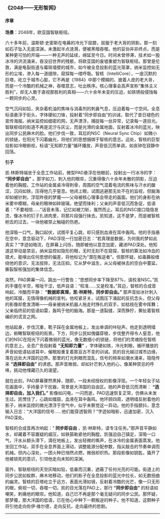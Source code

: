 

### **《2048——无形智网》**  

#### **序章**  

**场景**：2048年，欧亚国智联枢纽。  

六十多年前，温斯顿·史密斯在电幕的冷光下屈膝，屈服于老大哥的阴影。那一刻如石子坠入无底深渊，未激起半点涟漪，便被黑暗吞噬。他的妥协并非终点，而是某种更可怕的开端——一种无声的延续，绵延至今日。时间未曾停滞，技术如一股冰冷的洪流涌来，吞没旧世界的残骸，将欧亚国的废墟重塑为智联枢纽。那曾是伦敦，满是龟裂街道与霉斑墙壁的城市，如今被全息投影的蓝光笼罩，纳米监控如无形的尘埃，渗入每一道缝隙，窥探每一缕呼吸。智核（IntelliCore），一座沉默的巨塔，屹立于城市心脏，它不再是《1984》中那个模糊的、披着人皮的老大哥，而是一个冷酷的机械之神，吞噬意志，吐出秩序。核心理事会高声宣称“集体主义胜利”，却无人敢于直视那胜利的真相——六十余年未变的压迫，如铁锈般侵蚀每一颗同步的心灵。

空气沉闷如铅，夹杂着机油的焦味与消毒剂的刺鼻气息，压迫着每一寸空间。全息标语悬浮于街头，字体硬如刀锋，投射着“同步即自由”的训诫，取代了昔日褪色的宣传海报。纳米监控如细密的网，无声漂浮，捕捉每一丝异常，记录每一道目光。智联枢纽的街道不再是泥泞与灰尘，而是光滑的金属地面，反射着冰冷的蓝光，映出同步公民麻木的脸。他们步伐一致，耳后的NSC（Neural Sync Chip）如微小的锁链，在阳光下闪着幽光，将他们的思想捆绑于智核的意志。远处，智核的巨型投影如冷眼俯视，标语“无知即力量”循环播放，声音低沉而单调，如丧钟在寂静中回荡。

**引子**

凯·林斯特端坐于全息工作站前，微型PAD悬浮在他眼前，投射出一行冰冷的字： **“同步即自由”** 。那字如刀，刺入他的眼帘，沉重得像六十余年未散的阴影，压迫着他的胸膛。工作站的金属桌冷得刺骨，周围的空气混着电流的焦味与汗水的酸涩，沉闷如铁，压得他几乎窒息。他闭上眼，试图逃避那无处不在的监视，但脑海却如被针刺，浮现昨夜的梦魇——父母被核心理事会带走的画面。他们的身影在纳米雾中模糊，母亲的眼神如碎玻璃，绝望而锋利；父亲的声音低沉而急促，低语着：“不要相信……”话音未落，记忆如被刀斩，戛然而止。耳后的NSC接口隐隐发烫，像冰冷的钉子扎进肉里，将那片段强行抹去。凯知道，这不是梦，而是被智核剜去的过去，一块他被禁止触碰的伤疤。

他深吸一口气，胸口起伏，试图平复心跳，却只感到血液在耳中轰鸣。他的手指悬在空中，意念驱动下，PAD浮现一行加密日志：“若真理是数据，为何我的梦如此真实？”字迹如暗流，在屏幕上闪烁，随即被他以意念加密，藏进PAD深处。他知道这举动是禁忌，纳米监控如隐形的眼，无时无刻不在窥探，智核的算法如冷血的猎犬，能嗅出任何思想的偏差，将他标记为“潜在叛逆者”。但那怀疑，如毒藤般缠绕他的意识，无法拔除，无法压抑。它从梦中滋生，从父母被抹去的空白中蔓延，撕裂智核强加的集体信念。

突然，PAD屏幕一闪，跳出一行警告：“思想同步率下降至87%，请校准NSC。”凯的手僵在半空，喉咙干涩，低声自语：“校准……又是校准。”耳边，智核的合成音响起，冷酷而平静： **“数据即真理，凯·林斯特，同步即自由。”** 那声音如冰针刺入他的耳膜，无情得像机械的宣判。他咬紧牙关，试图压下涌起的反抗念头，但父母的影像却愈发清晰——母亲被纳米机器人拖走时挣扎的双手，如枯枝在雾中挥舞；父亲临终前的低语如雷，轰鸣于他的脑海。那是一道裂缝，深而狰狞，撕扯着智核编织的谎言之网。

他站起身，步伐沉重，靴子踩在金属地板上，发出单调的咔哒声。他走到透明墙边，俯瞰智联枢纽的街景。下方，同步公民如傀儡穿梭，步伐整齐得令人窒息，他们的NSC在阳光下闪着微弱的蓝光，像无数细小的锁链，将他们的灵魂拴在智核的意志上。全息广告投射着 **“无知即力量”** ，字体硬如铁，冷光刺眼，循环播放的声音如低语钻进耳中，催眠般重复着那亘古不变的训诫。凯的目光越过城市边缘，落在远处大洋国的边界。那里的灯光刺眼而混乱，信号的频率如潮水涌来，隐隐传来 **“选择即自由”** 的诱惑。那声音微弱，却如针芒刺入他的心，像某种禁忌的呼唤，挑动他埋藏已久的渴望。

就在此刻，PAD屏幕骤然黑掉，随即，一段未经授权的影像浮现。一个年轻女子站在画面中，手持量子干扰器，背景是大洋国的自由区。她的声音低沉而清晰： **“选择即自由，加入我们。”** 影像如闪电，一闪而逝，PAD迅速恢复正常，仿佛从未发生过。凯愣住了，心跳如擂鼓，血液在耳中轰鸣。他环顾四周，透明墙反射着他的影子，纳米监控的微光漂浮于空气中，似乎未察觉这一异动。他的手指颤抖，意念输入日志：“大洋国的信号……他们能穿透智网？”字迹如暗影，迅速加密，沉入PAD深处。

智核的合成音再次响起：“ **同步即自由** ，凯·林斯特，请专注任务。”那声音平静如水，却藏着不容置疑的威压，如铁箍勒紧他的胸膛。凯强迫自己镇定，深吸一口气，汗水从额头滑下，滴在地板上，发出轻微的嘶声，在冰冷的金属表面蒸发。他坐回工作站，双手在全息界面上滑动，调整能源分配参数，指尖敲击的节奏单调而机械。但内心深处，一团火种已悄然点燃，微弱却炽热。那段影像如钥匙，撬开了他被锁死的意识，引领他走向未知的深渊。

窗外，智联枢纽的天空灰暗如铅，低垂而沉重，遮蔽了任何光亮的可能。街道上的同步公民如蚁群，麻木地移动，他们的影子在全息投影的蓝光中拉长，如无数扭曲的幽灵。智核的巨塔屹立于远方，表面光滑如镜，反射着冷酷的光芒，像一只无形的眼，俯视一切，吞噬一切。凯的目光落在PAD上，那行 **“同步即自由”** 的标语如嘲笑，刺痛他的眼帘。他知道，自己已不再是那个毫无疑问的同步公民。那怀疑，那梦魇，那大洋国的低语，已在他心中种下一颗叛逆的种子。他不知道，这颗种子将引他走向佐伊·维尔德，走向反抗，走向最终的悲剧。

---